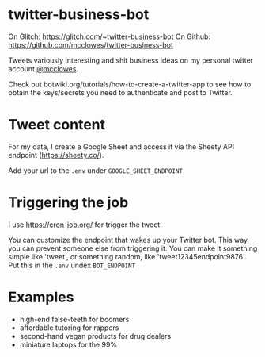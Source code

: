 # twitter-business-bot

On Glitch: https://glitch.com/~twitter-business-bot
On Github: https://github.com/mcclowes/twitter-business-bot

Tweets variously interesting and shit business ideas on my personal twitter account [@mcclowes](https://twitter.com/mcclowes).

Check out botwiki.org/tutorials/how-to-create-a-twitter-app to see how to obtain the keys/secrets you need to authenticate and post to Twitter.

# Tweet content

For my data, I create a Google Sheet and access it via the Sheety API endpoint (<https://sheety.co/>).

Add your url to the `.env` under `GOOGLE_SHEET_ENDPOINT`

# Triggering the job

I use <https://cron-job.org/> for trigger the tweet.

You can customize the endpoint that wakes up your Twitter bot. This way you can prevent someone else from triggering it. You can make it something simple like 'tweet', or something random, like 'tweet12345endpoint9876'. Put this in the `.env` undex `BOT_ENDPOINT`

# Examples

- high-end false-teeth for boomers
- affordable tutoring for rappers
- second-hand vegan products for drug dealers
- miniature laptops for the 99%